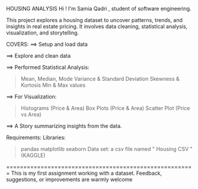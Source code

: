 HOUSING ANALYSIS
 Hi ! I'm Samia Qadri , student of software engineering. 

This project explores a housing dataset to uncover patterns, trends, and insights in real estate pricing. It involves data cleaning, statistical analysis, visualization, and storytelling.

COVERS:
==> Setup and load data

==> Explore and clean data

==> Performed Statistical Analysis:
 > Mean, Median, Mode
 > Variance & Standard Deviation
 > Skewness & Kurtosis
 > Min & Max values

==> For Visualization:
 > Histograms (Price & Area)
 > Box Plots (Price & Area)
 > Scatter Plot (Price vs Area)

==> A Story summarizing insights from the data.

Requirements:
Libraries:
  > pandas
  > matplotlib
  > seaborn
Data set:
> a csv file named " Housing CSV " (KAGGLE) 

=======================================================
This is my first assignment working with a dataset.
Feedback, suggestions, or improvements are warmly welcome
